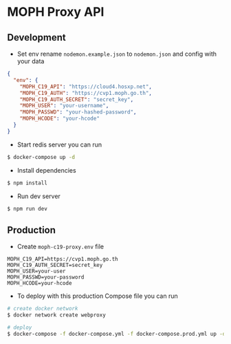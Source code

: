 # MOPH Proxy API

## Development

- Set env rename `nodemon.example.json` to `nodemon.json` and config with your data

```json
{
  "env": {
    "MOPH_C19_API": "https://cloud4.hosxp.net",
    "MOPH_C19_AUTH": "https://cvp1.moph.go.th",
    "MOPH_C19_AUTH_SECRET": "secret_key",
    "MOPH_USER": "your-username",
    "MOPH_PASSWD": "your-hashed-password",
    "MOPH_HCODE": "your-hcode"
  }
}
```

- Start redis server you can run

```bash
$ docker-compose up -d
```

- Install dependencies

```bash
$ npm install
```

- Run dev server

```bash
$ npm run dev
```

## Production

- Create `moph-c19-proxy.env` file

```env
MOPH_C19_API=https://cvp1.moph.go.th
MOPH_C19_AUTH_SECRET=secret_key
MOPH_USER=your-user
MOPH_PASSWD=your-password
MOPH_HCODE=your-hcode
```

- To deploy with this production Compose file you can run

```bash
# create docker network
$ docker network create webproxy

# deploy
$ docker-compose -f docker-compose.yml -f docker-compose.prod.yml up -d
```
